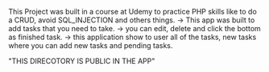 This Project was built in a course at Udemy to practice PHP skills like to do a CRUD, avoid SQL_INJECTION and others things.
-> This app was built to add tasks that you need to take.
-> you can edit, delete and click the bottom as finished task.
-> this application show to user all of the tasks, new tasks where you can add new tasks and pending tasks.


"THIS DIRECOTORY IS PUBLIC IN THE APP" 
